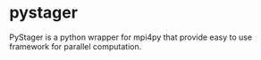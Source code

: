 # pystager
PyStager is a python wrapper for mpi4py that provide easy to use framework for parallel computation. 
